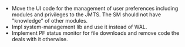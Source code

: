 - Move the UI code for the management of user preferences including modules and
  privileges to the JMTS. The SM should not have "knowledge" of other modules.
- Impl system-management lib and use it instead of WAL.
- Implement PF status monitor for file downloads and remove code the deals with it otherwise.
